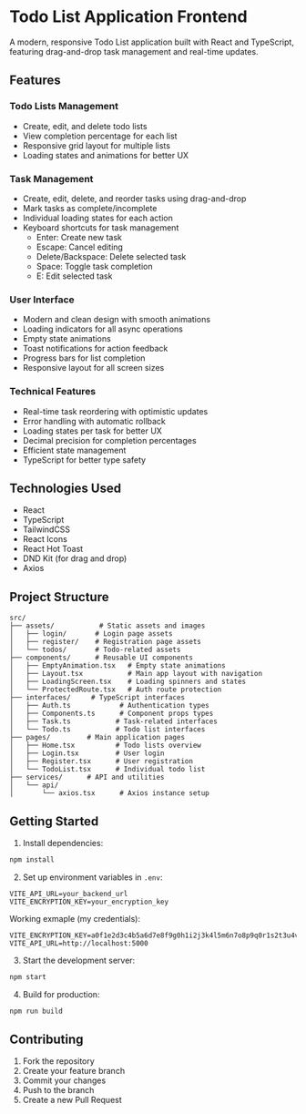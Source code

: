 # Todo List Application Frontend

A modern, responsive Todo List application built with React and TypeScript, featuring drag-and-drop task management and real-time updates.

## Features

### Todo Lists Management

- Create, edit, and delete todo lists
- View completion percentage for each list
- Responsive grid layout for multiple lists
- Loading states and animations for better UX

### Task Management

- Create, edit, delete, and reorder tasks using drag-and-drop
- Mark tasks as complete/incomplete
- Individual loading states for each action
- Keyboard shortcuts for task management
  - Enter: Create new task
  - Escape: Cancel editing
  - Delete/Backspace: Delete selected task
  - Space: Toggle task completion
  - E: Edit selected task

### User Interface

- Modern and clean design with smooth animations
- Loading indicators for all async operations
- Empty state animations
- Toast notifications for action feedback
- Progress bars for list completion
- Responsive layout for all screen sizes

### Technical Features

- Real-time task reordering with optimistic updates
- Error handling with automatic rollback
- Loading states per task for better UX
- Decimal precision for completion percentages
- Efficient state management
- TypeScript for better type safety

## Technologies Used

- React
- TypeScript
- TailwindCSS
- React Icons
- React Hot Toast
- DND Kit (for drag and drop)
- Axios

## Project Structure

```
src/
├── assets/           # Static assets and images
│   ├── login/       # Login page assets
│   ├── register/    # Registration page assets
│   └── todos/       # Todo-related assets
├── components/      # Reusable UI components
│   ├── EmptyAnimation.tsx   # Empty state animations
│   ├── Layout.tsx           # Main app layout with navigation
│   ├── LoadingScreen.tsx    # Loading spinners and states
│   └── ProtectedRoute.tsx   # Auth route protection
├── interfaces/     # TypeScript interfaces
│   ├── Auth.ts            # Authentication types
│   ├── Components.ts      # Component props types
│   ├── Task.ts           # Task-related interfaces
│   └── Todo.ts           # Todo list interfaces
├── pages/         # Main application pages
│   ├── Home.tsx          # Todo lists overview
│   ├── Login.tsx         # User login
│   ├── Register.tsx      # User registration
│   └── TodoList.tsx      # Individual todo list
├── services/      # API and utilities
│   └── api/
│       └── axios.tsx      # Axios instance setup
```

## Getting Started

1. Install dependencies:

```bash
npm install
```

2. Set up environment variables in `.env`:
```
VITE_API_URL=your_backend_url
VITE_ENCRYPTION_KEY=your_encryption_key
```

Working exmaple (my credentials):

```
VITE_ENCRYPTION_KEY=a0f1e2d3c4b5a6d7e8f9g0h1i2j3k4l5m6n7o8p9q0r1s2t3u4v5w6x7y8z9a0b1c2d3
VITE_API_URL=http://localhost:5000

```

3. Start the development server:

```bash
npm start
```

4. Build for production:

```bash
npm run build
```


## Contributing

1. Fork the repository
2. Create your feature branch
3. Commit your changes
4. Push to the branch
5. Create a new Pull Request

